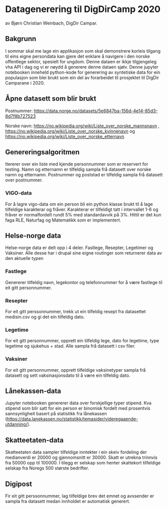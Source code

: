 # Datagenerering til DigDirCamp 2020

av Bjørn Christian Weinbach, DigDir Campar.

## Bakgrunn

I sommar skal me lage ein applikasjon som skal demonstrere korleis tilgang til eins eigne persondata kan gjere det enklare å navigere i den norske offentlege sektor, spesielt for ungdom. Denne dataen er ikkje tilgjengeleg vha API i dag og vi er nøydd å generere denne dataen sjølv. Denne jupyter notebooken inneheld python-kode for generering av syntetiske data for ein populasjon som blei brukt som ein del av forarbeidet til prosjektet til DigDir Camparane i 2020.

## Åpne datasett som blir brukt

Postnummer: https://data.norge.no/datasets/5e6847ba-156d-4e14-85d3-8d7f8b727523

Norske navn: https://no.wikipedia.org/wiki/Liste_over_norske_mannsnavn , https://no.wikipedia.org/wiki/Liste_over_norske_kvinnenavn og https://no.wikipedia.org/wiki/Liste_over_norske_etternavn

## Genereringsalgoritmen

Itererer over ein liste med kjende personnummer som er reservert for testing. Namn og etternamn er tilfeldig sampla frå datasett over norske namn og etternamn. Postnummer og poststad er tilfeldig sampla frå datasett over postnummer.

### VIGO-data

For å lagre vigo-data om ein person bli ein python klasse brukt til å lage tilfeldige karakterar og fråver. Karakterar er tilfeldigt tatt i intervallet 1-6 og fråver er normalfordelt rundt 5% med standardavvik på 3%. Hittil er det kun faga RLE, Naturfag og Matematikk som er implementert.

## Helse-norge data

Helse-norge data er delt opp i 4 deler. Fastlege, Resepter, Legetimer og Vaksiner. Alle desse har i drupal sine eigne routinger som returnerer data av den aktuelle typen

### Fastlege

Genererer tilfeldig navn, legekontor og telefonnummer for å være fastlege til eit gitt personnummer.

### Resepter

For eit gitt perssonnummer, trekk ut ein tilfeldig resept fra datasettet medisin.csv og gi det ein tilfeldig dato.

### Legetime

For eit gitt personnummer, opprett ein tilfeldig lege, dato for legetime, type legetime og sjukehus + stad. Alle sampla frå datasett i csv filer.

### Vaksiner

For eit gitt personnummer, opprett tilfeldige vaksinetyper sampla frå datasett og sett vaksinasjonsdato til å være ein tilfeldig dato.

## Lånekassen-data

Jupyter notebooken genererer data over forskjellige typer stipend. Kva stipend som blir satt for ein person er binomisk fordelt med prosentvis sannsynligheit basert på statistikk fra lånekassen  (https://data.lanekassen.no/statistikk/temasider/videregaaende-utdanning/). 

## Skatteetaten-data

 Skatteetaten data sampler tilfeldige inntekter i ein skeiv fordeling der medianverdi er 20000 og gjennomsnitt er 30000. Skatt er utrekna trinnvis fra 50000 opp til 100000. I tilegg er selskap som henter skattekort tilfeldige selskap fra Noregs 500 største bedrifter.
 
## Digipost

Fir eit gitt perssonnummer, lag tilfeldige brev det emnet og avssender er sampla fra datasett medan innholdet er automatisk generert.
